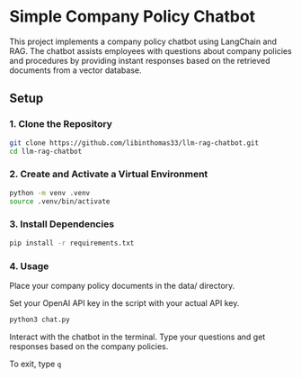 # Simple Company Policy Chatbot

This project implements a company policy chatbot using LangChain and RAG. The chatbot assists employees with questions about company policies and procedures by providing instant responses based on the retrieved documents from a vector database.

## Setup

### 1. Clone the Repository

```bash
git clone https://github.com/libinthomas33/llm-rag-chatbot.git
cd llm-rag-chatbot
```
### 2. Create and Activate a Virtual Environment

```bash
python -m venv .venv
source .venv/bin/activate
```
### 3. Install Dependencies

```bash
pip install -r requirements.txt
```
### 4. Usage
Place your company policy documents in the data/ directory.

Set your OpenAI API key in the script with your actual API key.
```bash
python3 chat.py
```
Interact with the chatbot in the terminal. Type your questions and get responses based on the company policies. 

To exit, type `q`

